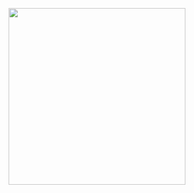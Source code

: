 <p align="Center" ><img src="https://media.giphy.com/media/WUlplcMpOCEmTGBtBW/giphy.gif" height="350px" width ="350px"></p>

